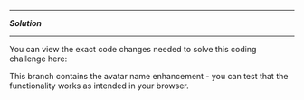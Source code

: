 *******************
***Solution***
*******************

You can view the exact code changes needed to solve this coding challenge here: 

This branch contains the avatar name enhancement - you can test that the functionality works as intended in your browser.   